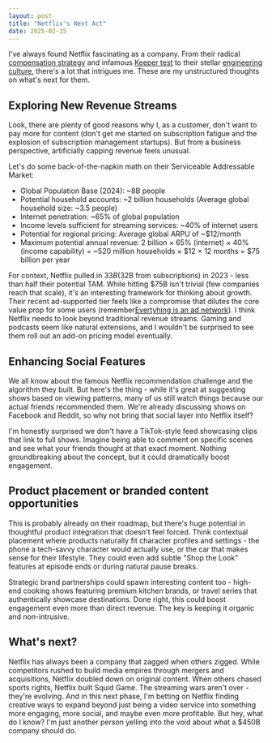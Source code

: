 ```yaml
---
layout: post
title: "Netflix's Next Act"
date: 2025-02-15
---
```


I've always found Netflix fascinating as a company. From their radical [compensation strategy](https://jobs.netflix.com/work-life-philosophy) and infamous [Keeper test](https://jobs.netflix.com/culture) to their stellar [engineering culture](https://netflixtechblog.com/), there's a lot that intrigues me. These are my unstructured thoughts on what's next for them.

## Exploring New Revenue Streams
Look, there are plenty of good reasons why I, as a customer, don't want to pay more for content (don't get me started on subscription fatigue and the explosion of subscription management startups). But from a business perspective, artificially capping revenue feels unusual.

Let's do some back-of-the-napkin math on their Serviceable Addressable Market:
- Global Population Base (2024): ~8B people
- Potential household accounts: ~2 billion households (Average global household size: ~3.5 people)
- Internet penetration: ~65% of global population
- Income levels sufficient for streaming services: ~40% of internet users
- Potential for regional pricing: Average global ARPU of ~$12/month
- Maximum potential annual revenue: 2 billion × 65% (internet) × 40% (income capability) = ~520 million households × $12 × 12 months = $75 billion per year

For context, Netflix pulled in $33B ($32B from subscriptions) in 2023 - less than half their potential TAM. While hitting $75B isn't trivial (few companies reach that scale), it's an interesting framework for thinking about growth. Their recent ad-supported tier feels like a compromise that dilutes the core value prop for some users (remember[Evertyhing is an ad network](https://mobiledevmemo.com/everything-is-an-ad-network/)). I think Netflix needs to look beyond traditional revenue streams. Gaming and podcasts seem like natural extensions, and I wouldn't be surprised to see them roll out an add-on pricing model eventually.

## Enhancing Social Features
We all know about the famous Netflix recommendation challenge and the algorithm they built. But here's the thing - while it's great at suggesting shows based on viewing patterns, many of us still watch things because our actual friends recommended them. We're already discussing shows on Facebook and Reddit, so why not bring that social layer into Netflix itself? 

I'm honestly surprised we don't have a TikTok-style feed showcasing clips that link to full shows. Imagine being able to comment on specific scenes and see what your friends thought at that exact moment. Nothing groundbreaking about the concept, but it could dramatically boost engagement.

## Product placement or branded content opportunities 
This is probably already on their roadmap, but there's huge potential in thoughtful product integration that doesn't feel forced. Think contextual placement where products naturally fit character profiles and settings - the phone a tech-savvy character would actually use, or the car that makes sense for their lifestyle. They could even add subtle "Shop the Look" features at episode ends or during natural pause breaks.

Strategic brand partnerships could spawn interesting content too - high-end cooking shows featuring premium kitchen brands, or travel series that authentically showcase destinations. Done right, this could boost engagement even more than direct revenue. The key is keeping it organic and non-intrusive.

## What's next?
Netflix has always been a company that zagged when others zigged. While competitors rushed to build media empires through mergers and acquisitions, Netflix doubled down on original content. When others chased sports rights, Netflix built Squid Game. The streaming wars aren't over - they're evolving. And in this next phase, I'm betting on Netflix finding creative ways to expand beyond just being a video service into something more engaging, more social, and maybe even more profitable. But hey, what do I know? I'm just another person yelling into the void about what a $450B company should do.